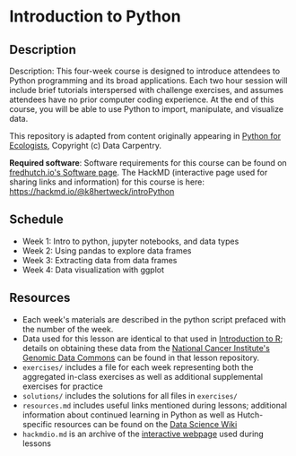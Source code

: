 # Introduction to Python

## Description

Description: This four-week course is designed to introduce attendees to Python programming and its broad applications. 
Each two hour session will include brief tutorials interspersed with challenge exercises, and assumes attendees have 
no prior computer coding experience. At the end of this course, you will be able to use Python to import, manipulate, 
and visualize data.

This repository is adapted from content originally appearing in 
[Python for Ecologists](https://datacarpentry.org/python-ecology-lesson/),
Copyright (c) Data Carpentry. 

**Required software**: Software requirements for this course can be found on [fredhutch.io's Software page](http://www.fredhutch.io/software/#python). The HackMD (interactive page used for sharing links and information) for this course is here: https://hackmd.io/@k8hertweck/introPython

## Schedule

* Week 1: Intro to python, jupyter notebooks, and data types
* Week 2: Using pandas to explore data frames
* Week 3: Extracting data from data frames
* Week 4: Data visualization with ggplot

## Resources

* Each week's materials are described in the python script prefaced with the number of the week. 
* Data used for this lesson are identical to that used in [Introduction to R](https://github.com/fredhutchio/R_intro);
details on obtaining these data from the [National Cancer Institute's Genomic Data Commons](https://gdc.cancer.gov) 
can be found in that lesson repository.
* `exercises/` includes a file for each week representing both the aggregated in-class exercises as well as additional 
supplemental exercises for practice
* `solutions/` includes the solutions for all files in `exercises/`
* `resources.md` includes useful links mentioned during lessons; additional information about continued learning in Python as 
well as Hutch-specific resources can be found on the 
[Data Science Wiki](https://sciwiki.fredhutch.org/bioinformatics/prog_overview/)
* `hackmdio.md` is an archive of the [interactive webpage](https://hackmd.io) used during lessons
